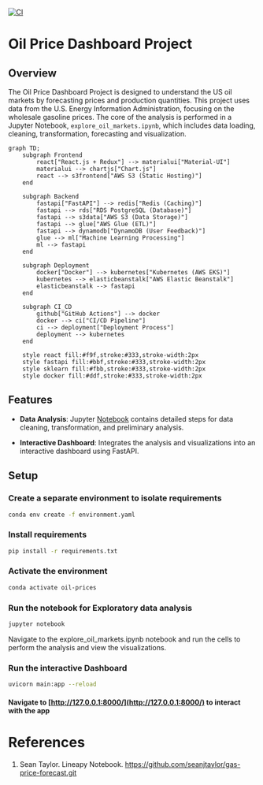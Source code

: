 [![CI](https://github.com/LNshuti/oil-price-dashboard/actions/workflows/ci.yml/badge.svg)](https://github.com/LNshuti/oil-price-dashboard/actions/workflows/ci.yml)

# Oil Price Dashboard Project

## Overview

The Oil Price Dashboard Project is designed to understand the US oil markets by forecasting prices and production quantities. This project uses data from the U.S. Energy Information Administration, focusing on the wholesale gasoline prices. The core of the analysis is performed in a Jupyter Notebook, `explore_oil_markets.ipynb`, which includes data loading, cleaning, transformation, forecasting and visualization.

```mermaid
graph TD;
    subgraph Frontend
        react["React.js + Redux"] --> materialui["Material-UI"]
        materialui --> chartjs["Chart.js"]
        react --> s3frontend["AWS S3 (Static Hosting)"]
    end

    subgraph Backend
        fastapi["FastAPI"] --> redis["Redis (Caching)"]
        fastapi --> rds["RDS PostgreSQL (Database)"]
        fastapi --> s3data["AWS S3 (Data Storage)"]
        fastapi --> glue["AWS Glue (ETL)"]
        fastapi --> dynamodb["DynamoDB (User Feedback)"]
        glue --> ml["Machine Learning Processing"]
        ml --> fastapi
    end

    subgraph Deployment
        docker["Docker"] --> kubernetes["Kubernetes (AWS EKS)"]
        kubernetes --> elasticbeanstalk["AWS Elastic Beanstalk"]
        elasticbeanstalk --> fastapi
    end

    subgraph CI_CD
        github["GitHub Actions"] --> docker
        docker --> ci["CI/CD Pipeline"]
        ci --> deployment["Deployment Process"]
        deployment --> kubernetes
    end

    style react fill:#f9f,stroke:#333,stroke-width:2px
    style fastapi fill:#bbf,stroke:#333,stroke-width:2px
    style sklearn fill:#fbb,stroke:#333,stroke-width:2px
    style docker fill:#ddf,stroke:#333,stroke-width:2px
```

## Features

- **Data Analysis**: Jupyter [Notebook]("https://github.com/LNshuti/oil-price-dashboard/blob/main/'explore_oil_markets.ipynb'") contains detailed steps for data cleaning, transformation, and preliminary analysis. 

- **Interactive Dashboard**: Integrates the analysis and visualizations into an interactive dashboard using FastAPI.

## Setup

### Create a separate environment to isolate requirements
```bash
conda env create -f environment.yaml
```

### Install requirements

```bash
pip install -r requirements.txt
```

### Activate the environment
```bash
conda activate oil-prices
```
### Run the notebook for Exploratory data analysis
```bash
jupyter notebook
```
Navigate to the explore_oil_markets.ipynb notebook and run the cells to perform the analysis and view the visualizations.

### Run the interactive Dashboard
```bash
uvicorn main:app --reload
```
#### Navigate to [http://127.0.0.1:8000/](http://127.0.0.1:8000/) to interact with the app

# References 
1. Sean Taylor. Lineapy Notebook. https://github.com/seanjtaylor/gas-price-forecast.git

